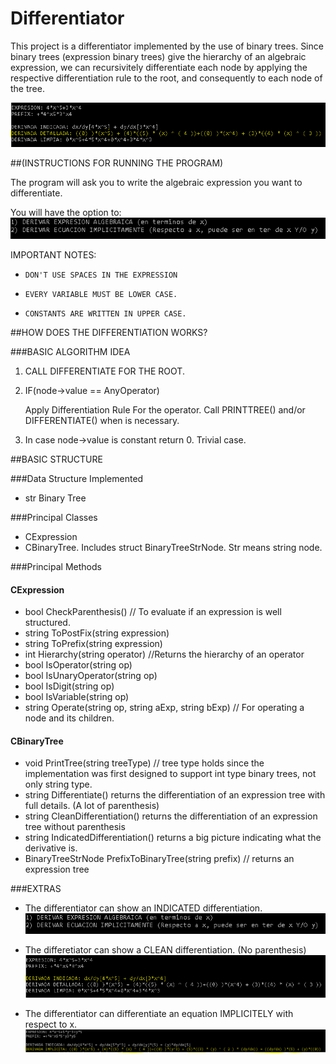 # Differentiator

This project is a differentiator implemented by the use of binary trees. 
Since binary trees (expression binary trees) give the hierarchy of an algebraic
expression, we can recursivitely differentiate each node by applying the 
respective differentiation rule to the root, and consequently to each node of 
the tree.

![alttext](https://github.com/josealvarez97/Differentiator/blob/master/ScreenShots/Detallada.PNG)

##(INSTRUCTIONS FOR RUNNING THE PROGRAM)

The program will ask you to write the algebraic expression you want to differentiate.

You will have the option to:
![alttext](https://github.com/josealvarez97/Differentiator/blob/master/ScreenShots/Options.PNG)

IMPORTANT NOTES:
-     DON'T USE SPACES IN THE EXPRESSION
-     EVERY VARIABLE MUST BE LOWER CASE.
-     CONSTANTS ARE WRITTEN IN UPPER CASE.



##HOW DOES THE DIFFERENTIATION WORKS?

###BASIC ALGORITHM IDEA

1. CALL DIFFERENTIATE FOR THE ROOT.
2.    IF(node->value == AnyOperator)

      Apply Differentiation Rule For the operator. Call PRINTTREE() and/or DIFFERENTIATE() when is necessary.
3. In case node->value is constant return 0. Trivial case.

##BASIC STRUCTURE

###Data Structure Implemented

- str Binary Tree

###Principal Classes

- CExpression
- CBinaryTree. Includes struct BinaryTreeStrNode. Str means string node.

###Principal Methods

#### CExpression

- bool CheckParenthesis() // To evaluate if an expression is well structured.
- string ToPostFix(string expression)
- string ToPrefix(string expression)
- int Hierarchy(string operator) //Returns the hierarchy of an operator
- bool IsOperator(string op)
- bool IsUnaryOperator(string op)
- bool IsDigit(string op)
- bool IsVariable(string op)
- string Operate(string op, string aExp, string bExp) // For operating a node and its children.

#### CBinaryTree

- void PrintTree(string treeType) // tree type holds since the implementation was first designed to support int type binary trees, not only string type.
- string Differentiate() returns the differentiation of an expression tree with full details. (A lot of parenthesis)
- string CleanDifferentiation() returns the differentiation of an expression tree without parenthesis
- string IndicatedDifferentiation() returns a big picture indicating what the derivative is.
- BinaryTreeStrNode PrefixToBinaryTree(string prefix) // returns an expression tree


###EXTRAS

- The differentiator can show an INDICATED differentiation.
![alttext](https://github.com/josealvarez97/Differentiator/blob/master/ScreenShots/Options.PNG)
- The differetiator can show a CLEAN differentiation. (No parenthesis)
![alttext](https://github.com/josealvarez97/Differentiator/blob/master/ScreenShots/Indicada.PNG)

- The differentiator can differentiate an equation IMPLICITELY with respect to x.
![alttext](https://github.com/josealvarez97/Differentiator/blob/master/ScreenShots/Implicita.PNG)
